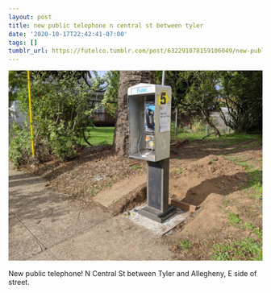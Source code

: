 ```yaml
---
layout: post
title: new public telephone n central st between tyler
date: '2020-10-17T22:42:41-07:00'
tags: []
tumblr_url: https://futelco.tumblr.com/post/632291078159106049/new-public-telephone-n-central-st-between-tyler
---
```

 ![](/images/blog/9472c3a48bdd597b5ee60bf7b6496c7fd3485eed.jpg)  

New public telephone! N Central St between Tyler and Allegheny, E side of street.

